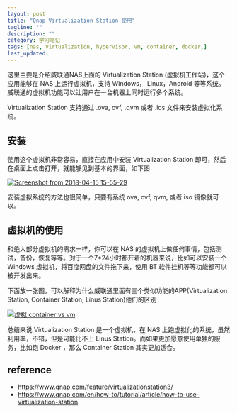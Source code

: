 ```yaml
---
layout: post
title: "Qnap Virtualization Station 使用"
tagline: ""
description: ""
category: 学习笔记
tags: [nas, virtualization, hypervisor, vm, container, docker,]
last_updated: 
---
```


这里主要是介绍威联通NAS上面的 Virtualization Station (虚拟机工作站)，这个应用能够在 NAS 上运行虚拟机，支持 Windows， Linux，Android 等等系统。威联通的虚拟机功能可以让用户在一台机器上同时运行多个系统。

Virtualization Station 支持通过 .ova, ovf, .qvm 或者 .ios 文件来安装虚拟化系统。

## 安装

使用这个虚拟机非常容易，直接在应用中安装 Virtualization Station 即可，然后在桌面上点击打开，就能够见到基本的界面，如下图

<a data-flickr-embed="true"  href="https://www.flickr.com/photos/einverne/39658196230/in/dateposted/" title="Screenshot from 2018-04-15 15-55-29"><img src="https://farm1.staticflickr.com/885/39658196230_82f80a534c_z.jpg" alt="Screenshot from 2018-04-15 15-55-29"></a><script async src="//embedr.flickr.com/assets/client-code.js" charset="utf-8"></script>

安装虚拟系统的方法也很简单，只要有系统 ova, ovf, qvm, 或者 iso 镜像就可以。

## 虚拟机的使用
和绝大部分虚拟机的需求一样，你可以在 NAS 的虚拟机上做任何事情，包括测试，备份，恢复等等。对于一个7*24小时都开着的机器来说，比如可以安装一个 Windows 虚拟机，将百度网盘的文件拖下来，使用 BT 软件挂机等等功能都可以被开发出来。

下面放一张图，可以解释为什么威联通里面有三个类似功能的APP(Virtualization Station, Container Station, Linus Station)他们的区别

<a data-flickr-embed="true"  href="https://www.flickr.com/photos/einverne/40573690695/in/dateposted/" title="虚拟 container vs vm"><img src="https://farm1.staticflickr.com/803/40573690695_3c1eba9521_z.jpg" alt="虚拟 container vs vm"></a><script async src="//embedr.flickr.com/assets/client-code.js" charset="utf-8"></script>

总结来说 Virtualization Station 是一个虚拟机，在 NAS 上跑虚拟化的系统，虽然利用率，不错，但是可能比不上 Linus Station。而如果更加愿意使用单独的服务，比如跑 Docker ，那么 Container Station 其实更加适合。

## reference

- <https://www.qnap.com/feature/virtualizationstation3/>
- <https://www.qnap.com/en/how-to/tutorial/article/how-to-use-virtualization-station>
